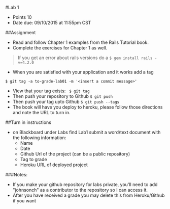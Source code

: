 #Lab 1
* Points 10
* Date due: 09/10/2015 at 11:55pm CST

##Assignment
* Read and follow Chapter 1 examples from the Rails Tutorial book.
* Complete the exercises for Chapter 1 as well.
> If you get an error about rails versions do a ```$ gem install rails -v=4.2.0```
* When you are satisfied with your application and it works add a tag 

```
$ git tag -a to-grade-lab01 -m '<insert a commit message>'
```

* View that your tag exists: ``` $ git tag``` 
* Then push your repository to Github ```$ git push```
* Then push your tag upto Github ```$ git push --tags ```
* The book will have you deploy to heroku, please follow those directions and note the URL to turn in.



##Turn in instructions
* on Blackboard under Labs find Lab1 submit a word/text document with the following information:
  * Name
  * Date
  * Github Url of the project (can be a public repository)
  * Tag to grade
  * Heroku URL of deployed project
  
###Notes:
* If you make your github repository for labs private, you'll need to add "johnsonch" as a contributor to the repository so I can access it.
* After you have received a grade you may delete this from Heroku/Github if you want
